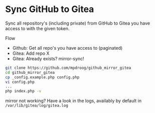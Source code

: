 Sync GitHub to Gitea 
==================
Sync all repository's (including private) from GitHub to Gitea you
have access to with the given token.

Flow
- Github: Get all repo's you have access to (paginated)
- Gitea: Add repo X
- Gitea: Already exists? mirror-sync!

```bash
git clone https://github.com/mpdroog/github_mirror_gitea
cd github_mirror_gitea
cp _config.example.php config.php
vi config.php
...
php index.php -v
```

mirror not working?
Have a look in the logs, availably by default in `/var/lib/gitea/log/gitea.log`
